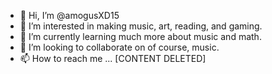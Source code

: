- 👋 Hi, I’m @amogusXD15
- 👀 I’m interested in making music, art, reading, and gaming.
- 🌱 I’m currently learning much more about music and math.
- 💞️ I’m looking to collaborate on of course, music.
- 📫 How to reach me ...  [CONTENT DELETED]

<!---
amogusXD15/amogusXD15 is a ✨ special ✨ repository because its `README.md` (this file) appears on your GitHub profile.
You can click the Preview link to take a look at your changes.
--->
